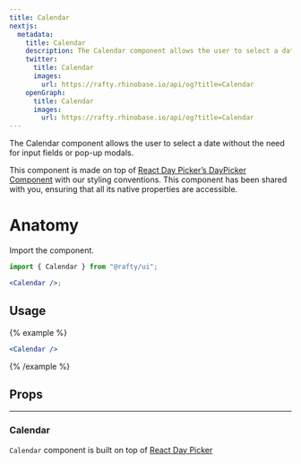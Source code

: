 ```yaml
---
title: Calendar
nextjs:
  metadata:
    title: Calendar
    description: The Calendar component allows the user to select a date without the need for input fields or pop-up modals.
    twitter:
      title: Calendar
      images:
        url: https://rafty.rhinobase.io/api/og?title=Calendar
    openGraph:
      title: Calendar
      images:
        url: https://rafty.rhinobase.io/api/og?title=Calendar
---
```


The Calendar component allows the user to select a date without the need for input fields or pop-up modals.

This component is made on top of [React Day Picker’s DayPicker Component](https://react-day-picker.js.org/start) with our styling conventions. This component has been shared with you, ensuring that all its native properties are accessible.

# Anatomy

Import the component.

```jsx
import { Calendar } from "@rafty/ui";

<Calendar />;
```

## Usage

{% example %}

```jsx
<Calendar />
```

{% /example %}

## Props

---

### Calendar

`Calendar` component is built on top of [React Day Picker](https://react-day-picker.js.org/)
